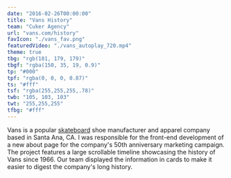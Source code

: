 ```yaml
---
date: "2016-02-26T00:00:00"
title: "Vans History"
team: "Cuker Agency"
url: "vans.com/history"
favIcon: "./vans_fav.png"
featuredVideo: "./vans_autoplay_720.mp4"
theme: true
tbg: "rgb(181, 179, 179)"
tbgf: "rgba(150, 35, 19, 0.9)"
tp: "#000"
tpf: "rgba(0, 0, 0, 0.87)"
ts: "#fff"
tsf: "rgba(255,255,255,.78)"
twb: "105, 103, 103"
twt: "255,255,255"
tfbg: "#fff"
---
```

Vans is a popular <a href="#">skateboard</a> shoe manufacturer and apparel company based in Santa Ana, CA. I was responsible for the front-end development of a new about page for the company's 50th anniversary marketing campaign. The project features a large scrollable timeline showcasing the history of Vans since 1966. Our team displayed the information in cards to make it easier to digest the company's long history.
